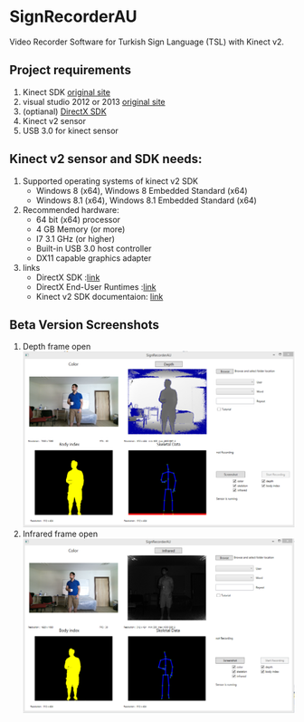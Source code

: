 # SignRecorderAU
Video Recorder Software for Turkish Sign Language (TSL) with Kinect v2.

## Project requirements
1. Kinect SDK [original site](https://www.microsoft.com/en-us/download/details.aspx?id=44561)
2. visual studio 2012 or 2013 [original site](https://visualstudio.microsoft.com/)
3. (optianal) [DirectX SDK](https://www.microsoft.com/en-us/download/details.aspx?id=6812) 
4. Kinect v2 sensor
5. USB 3.0 for kinect sensor

## Kinect v2 sensor and SDK needs:
1. Supported operating systems of kinect v2 SDK
    - Windows 8 (x64),  Windows 8 Embedded Standard (x64)
    - Windows 8.1 (x64), Windows 8.1 Embedded Standard (x64)
2. Recommended hardware:
    - 64 bit (x64) processor
    - 4 GB Memory (or more)
    - I7 3.1 GHz (or higher)
    - Built-in USB 3.0 host controller
    - DX11 capable graphics adapter
3. links
    - DirectX SDK :[link](https://www.microsoft.com/en-us/download/details.aspx?id=6812)
    - DirectX End-User Runtimes :[link](https://www.microsoft.com/en-us/download/details.aspx?id=8109)
    - Kinect v2 SDK documentaion: [link](https://docs.microsoft.com/en-us/previous-versions/windows/kinect/dn799271(v%3dieb.10))

	

## Beta Version Screenshots
1. Depth frame open
	![Screen with depth frame](/Screenshots/SignRecorderAU_withDepth.png)
2. Infrared frame open
	![Screen with Infrared frame](/Screenshots/SignRecorderAU_withInfrared.png)
	

